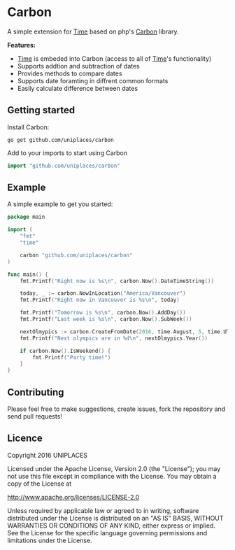 Carbon
======

A simple extension for [Time](https://golang.org/pkg/time/#Time) based on php's [Carbon](http://carbon.nesbot.com) library.

__Features:__

* [Time](https://golang.org/pkg/time/#Time) is embeded into Carbon (access to all of [Time](https://golang.org/pkg/time/#Time)'s functionality)
* Supports addtion and subtraction of dates
* Provides methods to compare dates
* Supports date foramting in diffrent common formats
* Easily calculate difference between dates


## Getting started
Install Carbon:
```
go get github.com/uniplaces/carbon
```

Add to your imports to start using Carbon
```go
import "github.com/uniplaces/carbon"
```

## Example
A simple example to get you started:
```go
package main

import (
	"fmt"
	"time"

	carbon "github.com/uniplaces/carbon"
)

func main() {
	fmt.Printf("Right now is %s\n", carbon.Now().DateTimeString())

	today, _ := carbon.NowInLocation("America/Vancouver")
	fmt.Printf("Right now in Vancouver is %s\n", today)

	fmt.Printf("Tomorrow is %s\n", carbon.Now().AddDay())
	fmt.Printf("Last week is %s\n", carbon.Now().SubWeek())

	nextOlmypics := carbon.CreateFromDate(2016, time.August, 5, time.UTC).AddYears(4)
	fmt.Printf("Next olympics are in %d\n", nextOlmypics.Year())

	if carbon.Now().IsWeekend() {
		fmt.Printf("Party time!")
	}
}
```

## Contributing
Please feel free to make suggestions, create issues, fork the repository and send pull requests!

## Licence
Copyright 2016 UNIPLACES

Licensed under the Apache License, Version 2.0 (the "License");
you may not use this file except in compliance with the License.
You may obtain a copy of the License at

  http://www.apache.org/licenses/LICENSE-2.0

Unless required by applicable law or agreed to in writing, software
distributed under the License is distributed on an "AS IS" BASIS,
WITHOUT WARRANTIES OR CONDITIONS OF ANY KIND, either express or implied.
See the License for the specific language governing permissions and
limitations under the License.
